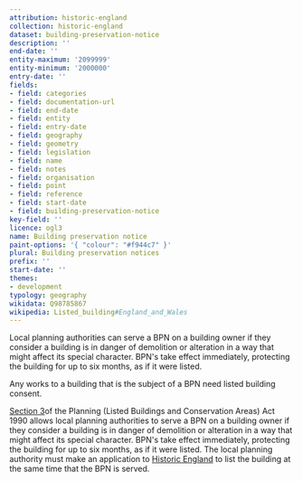 ```yaml
---
attribution: historic-england
collection: historic-england
dataset: building-preservation-notice
description: ''
end-date: ''
entity-maximum: '2099999'
entity-minimum: '2000000'
entry-date: ''
fields:
- field: categories
- field: documentation-url
- field: end-date
- field: entity
- field: entry-date
- field: geography
- field: geometry
- field: legislation
- field: name
- field: notes
- field: organisation
- field: point
- field: reference
- field: start-date
- field: building-preservation-notice
key-field: ''
licence: ogl3
name: Building preservation notice
paint-options: '{ "colour": "#f944c7" }'
plural: Building preservation notices
prefix: ''
start-date: ''
themes:
- development
typology: geography
wikidata: Q98785867
wikipedia: Listed_building#England_and_Wales
---
```


Local planning authorities can serve a BPN on a building owner if they consider a building is in danger of demolition or alteration in a way that might affect its special character. BPN's take effect immediately, protecting the building for up to six months, as if it were listed.

Any works to a building that is the subject of a BPN need listed building consent. 

[Section 3](https://www.designingbuildings.co.uk/wiki/Section)of the Planning (Listed Buildings and Conservation Areas) Act 1990 allows local planning authorities to serve a BPN on a building owner if they consider a building is in danger of demolition or alteration in a way that might affect its special character. BPN's take effect immediately, protecting the building for up to six months, as if it were listed. The local planning authority must make an application to [Historic England](https://historicengland.org.uk/) to list the building at the same time that the BPN is served.
